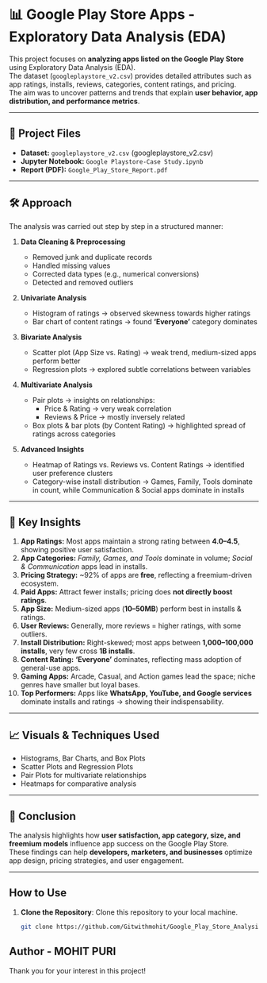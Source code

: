 # 📊 Google Play Store Apps - Exploratory Data Analysis (EDA)

This project focuses on **analyzing apps listed on the Google Play Store** using Exploratory Data Analysis (EDA).  
The dataset (`googleplaystore_v2.csv`) provides detailed attributes such as app ratings, installs, reviews, categories, content ratings, and pricing.  
The aim was to uncover patterns and trends that explain **user behavior, app distribution, and performance metrics**.

---

## 📂 Project Files
- **Dataset:** `googleplaystore_v2.csv` (googleplaystore_v2.csv) 
- **Jupyter Notebook:** `Google Playstore-Case Study.ipynb`  
- **Report (PDF):** `Google_Play_Store_Report.pdf`

---

## 🛠 Approach
The analysis was carried out step by step in a structured manner:

1. **Data Cleaning & Preprocessing**
   - Removed junk and duplicate records  
   - Handled missing values  
   - Corrected data types (e.g., numerical conversions)  
   - Detected and removed outliers  

2. **Univariate Analysis**
   - Histogram of ratings → observed skewness towards higher ratings  
   - Bar chart of content ratings → found **‘Everyone’** category dominates  

3. **Bivariate Analysis**
   - Scatter plot (App Size vs. Rating) → weak trend, medium-sized apps perform better  
   - Regression plots → explored subtle correlations between variables  

4. **Multivariate Analysis**
   - Pair plots → insights on relationships:
     - Price & Rating → very weak correlation  
     - Reviews & Price → mostly inversely related  
   - Box plots & bar plots (by Content Rating) → highlighted spread of ratings across categories  

5. **Advanced Insights**
   - Heatmap of Ratings vs. Reviews vs. Content Ratings → identified user preference clusters  
   - Category-wise install distribution → Games, Family, Tools dominate in count, while Communication & Social apps dominate in installs  

---

## 🔑 Key Insights
1. **App Ratings:** Most apps maintain a strong rating between **4.0–4.5**, showing positive user satisfaction.  
2. **App Categories:** *Family, Games, and Tools* dominate in volume; *Social & Communication* apps lead in installs.  
3. **Pricing Strategy:** ~92% of apps are **free**, reflecting a freemium-driven ecosystem.  
4. **Paid Apps:** Attract fewer installs; pricing does **not directly boost ratings**.  
5. **App Size:** Medium-sized apps (**10–50MB**) perform best in installs & ratings.  
6. **User Reviews:** Generally, more reviews = higher ratings, with some outliers.  
7. **Install Distribution:** Right-skewed; most apps between **1,000–100,000 installs**, very few cross **1B installs**.  
8. **Content Rating:** **‘Everyone’** dominates, reflecting mass adoption of general-use apps.  
9. **Gaming Apps:** Arcade, Casual, and Action games lead the space; niche genres have smaller but loyal bases.  
10. **Top Performers:** Apps like **WhatsApp, YouTube, and Google services** dominate installs and ratings → showing their indispensability.  

---

## 📈 Visuals & Techniques Used
- Histograms, Bar Charts, and Box Plots  
- Scatter Plots and Regression Plots  
- Pair Plots for multivariate relationships  
- Heatmaps for comparative analysis  

---

## 🚀 Conclusion
The analysis highlights how **user satisfaction, app category, size, and freemium models** influence app success on the Google Play Store.  
These findings can help **developers, marketers, and businesses** optimize app design, pricing strategies, and user engagement.

---

## How to Use

1. **Clone the Repository**: Clone this repository to your local machine.
   ```sh
   git clone https://github.com/Gitwithmohit/Google_Play_Store_Analysis_EDA.git
   ```

## Author - MOHIT PURI


Thank you for your interest in this project!
